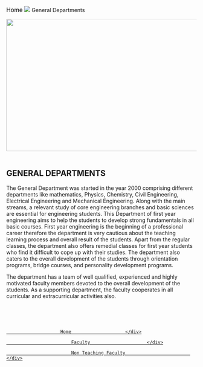 <div align="left" class="contentDiv">
<div align="left" class="deptLeftDiv">
<div class="navaigatorDiv" style="width:">
<p><a href="/" style="text-decoration:none; color:black; font-size:110%;">Home</a> <img src="images/arrow.png" style="box-shadow:none; border:none;"/> General Departments</p>
</div>
<img height="350" src="images/general.png" width="850"/><br/>
<br/><h2 style="text-transform:uppercase;">General Departments </h2>
<p>The General Department was started in the year 2000 comprising different departments like mathematics, Physics, Chemistry, Civil Engineering, Electrical Engineering and Mechanical Engineering. Along with the main streams, a relevant study of core engineering branches and basic sciences are essential for engineering students. This Department of first year engineering aims to help the students to develop strong fundamentals in all basic courses. First year engineering is the beginning of a professional career therefore the department is very cautious about the teaching learning process and overall result of the students. Apart from the regular classes, the department also offers remedial classes for first year students who find it difficult to cope up with their studies. The department also caters to the overall development of the students through orientation programs, bridge courses, and personality development programs.</p>
<p>The department has a team of well qualified, experienced and highly motivated faculty members devoted to the overall development of the students. As a supporting department, the faculty cooperates in all curricular and extracurricular activities also.</p>
<br/><br/>
</div>
<br/><div class="deptRightDiv"> <!-- for Department Menu -->
<a href="aboutDept.php?dep=13"><div class="deptRightDivMenuItemSelect">
						Home        	        </div>
</a>
<a href="faculty.php?did=13">
<div class="deptRightDivMenuItem">
							Faculty	                    </div>
</a>
<a href="nonTeachingFaculty.php?did=13">
<div class="deptRightDivMenuItem">
							Non Teaching Faculty	                    </div>
</a>
<br/>
<br/><br/><br/>
<!--<div class="w3-content w3-section" style="max-width:500px">
  <br><br><br><br><br><br>
  <img class="mySlides" src="images/IT/IMG3.jpg" width="850" height="350" style="width:100%">
   <img class="mySlides" src="images/IT/IMG5.jpg" width="850" height="350" style="width:100%">
  <img class="mySlides" src="images/IT/mlinaug.jpg" width="850" height="350" style="width:100%">
  <img class="mySlides" src="images/IT/ml3.jpg" width="850" height="350" style="width:100%">
   <img class="mySlides" src="images/IT/mlbroch.jpg" width="850" height="350" style="width:100%">
   <img class="mySlides" src="images/IT/merakiweek1.jpg" width="850" height="350" style="width:100%">
   <img class="mySlides" src="images/IT/ideathon.jpg" width="850" height="350" style="width:100%">
   <img class="mySlides" src="images/IT/ashish1.jpg" width="850" height="350" style="width:100%">
   <img class="mySlides" src="images/IT/IMG5.jpg" width="850" height="350" style="width:100%">-->
</div>
<!--
<script>
var myIndex = 0;
carousel();

function carousel() {
  var i;
  var x = document.getElementsByClassName("mySlides");
  for (i = 0; i < x.length; i++) {
    x[i].style.display = "none";  
  }
  myIndex++;
  if (myIndex > x.length) {myIndex = 1}    
  x[myIndex-1].style.display = "block";  
  setTimeout(carousel, 1500); // Change image every 2 seconds
}
</script>-->
</div>